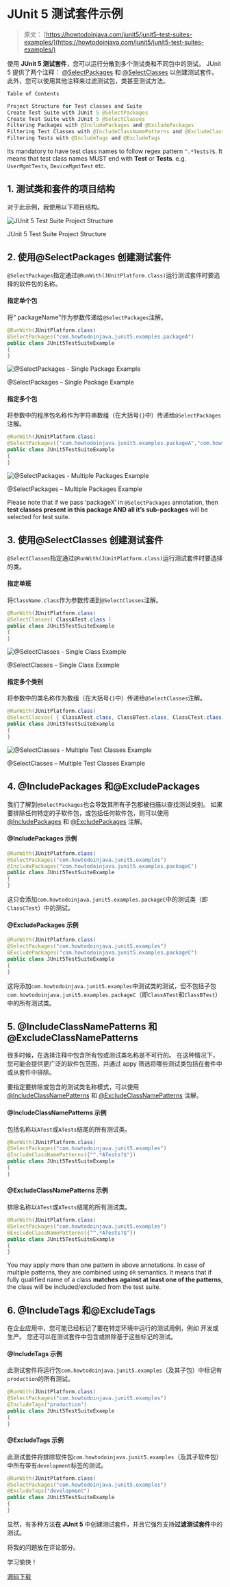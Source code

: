 # JUnit 5 测试套件示例

> 原文： [https://howtodoinjava.com/junit5/junit5-test-suites-examples/](https://howtodoinjava.com/junit5/junit5-test-suites-examples/)

使用 **JUnit 5 测试套件**，您可以运行分散到多个测试类和不同包中的测试。 JUnit 5 提供了两个注释： [@SelectPackages](http://junit.org/junit5/docs/current/api/index.html?org/junit/platform/runner/SelectPackages.html) 和 [@SelectClasses](http://junit.org/junit5/docs/current/api/index.html?org/junit/platform/runner/SelectClasses.html) 以创建测试套件。 此外，您可以使用其他注释来过滤测试包，类甚至测试方法。

```java
Table of Contents

Project Structure for Test classes and Suite
Create Test Suite with JUnit 5 @SelectPackages
Create Test Suite with JUnit 5 @SelectClasses
Filtering Packages with @IncludePackages and @ExcludePackages
Filtering Test Classes with @IncludeClassNamePatterns and @ExcludeClassNamePatterns
Filtering Tests with @IncludeTags and @ExcludeTags
```

Its mandatory to have test class names to follow regex pattern `^.*Tests?$`. It means that test class names MUST end with **Test** or **Tests**. e.g. `UserMgmtTests`, `DeviceMgmtTest` etc.

## 1\. 测试类和套件的项目结构

对于此示例，我使用以下项目结构。

![JUnit 5 Test Suite Project Structure](img/afb801e2a7677f26c4c2fa69d2902a04.png)

JUnit 5 Test Suite Project Structure



## 2\. 使用@SelectPackages 创建测试套件

`@SelectPackages`指定通过`@RunWith(JUnitPlatform.class)`运行测试套件时要选择的软件包的名称。

#### 指定单个包

将“ packageName”作为参数传递给`@SelectPackages`注解。

```java
@RunWith(JUnitPlatform.class)
@SelectPackages("com.howtodoinjava.junit5.examples.packageA") 
public class JUnit5TestSuiteExample 
{
}

```

![@SelectPackages - Single Package Example](img/077bf64db3fe32ef5528c68cbb15a72e.png)

@SelectPackages – Single Package Example



#### 指定多个包

将参数中的程序包名称作为字符串数组（在大括号`{}`中）传递给`@SelectPackages`注解。

```java
@RunWith(JUnitPlatform.class)
@SelectPackages({"com.howtodoinjava.junit5.examples.packageA","com.howtodoinjava.junit5.examples.packageB"}) 
public class JUnit5TestSuiteExample 
{
}

```

![@SelectPackages - Multiple Packages Example](img/e96e610844c9b44c75a62ba8709804a4.png)

@SelectPackages – Multiple Packages Example



Please note that if we pass ‘packageX’ in `@SelectPackages` annotation, then **test classes present in this package AND all it’s sub-packages** will be selected for test suite.

## 3\. 使用@SelectClasses 创建测试套件

`@SelectClasses`指定通过`@RunWith(JUnitPlatform.class)`运行测试套件时要选择的类。

#### 指定单班

将`ClassName.class`作为参数传递到`@SelectClasses`注解。

```java
@RunWith(JUnitPlatform.class)
@SelectClasses( ClassATest.class )
public class JUnit5TestSuiteExample 
{
}

```

![@SelectClasses - Single Class Example](img/94e42e360ea142a1079b36d2dc5549e6.png)

@SelectClasses – Single Class Example



#### 指定多个类别

将参数中的类名称作为数组（在大括号`{}`中）传递给`@SelectClasses`注解。

```java
@RunWith(JUnitPlatform.class)
@SelectClasses( { ClassATest.class, ClassBTest.class, ClassCTest.class } )
public class JUnit5TestSuiteExample 
{
}

```

![@SelectClasses - Multiple Test Classes Example](img/af170c949617666aadbdfc4a63c430dc.png)

@SelectClasses – Multiple Test Classes Example



## 4\. @IncludePackages 和@ExcludePackages

我们了解到`@SelectPackages`也会导致其所有子包都被扫描以查找测试类别。 如果要排除任何特定的子软件包，或包括任何软件包，则可以使用 [@IncludePackages](http://junit.org/junit5/docs/current/api/org/junit/platform/suite/api/IncludePackages.html) 和 [@ExcludePackages](http://junit.org/junit5/docs/current/api/org/junit/platform/suite/api/ExcludePackages.html) 注解。

#### @IncludePackages 示例

```java
@RunWith(JUnitPlatform.class)
@SelectPackages("com.howtodoinjava.junit5.examples")
@IncludePackages("com.howtodoinjava.junit5.examples.packageC")
public class JUnit5TestSuiteExample 
{
}

```

这只会添加`com.howtodoinjava.junit5.examples.packageC`中的测试类（即`ClassCTest`）中的测试。

#### @ExcludePackages 示例

```java
@RunWith(JUnitPlatform.class)
@SelectPackages("com.howtodoinjava.junit5.examples")
@ExcludePackages("com.howtodoinjava.junit5.examples.packageC")
public class JUnit5TestSuiteExample 
{
}

```

这将添加`com.howtodoinjava.junit5.examples`中测试类的测试，但不包括子包`com.howtodoinjava.junit5.examples.packageC`（即`ClassATest`和`ClassBTest`）中的所有测试类。

## 5\. @IncludeClassNamePatterns 和@ExcludeClassNamePatterns

很多时候，在选择注释中包含所有包或测试类名称是不可行的。 在这种情况下，您可能会提供更广泛的软件包范围，并通过 appy 筛选将哪些测试类包括在套件中或从套件中排除。

要指定要排除或包含的测试类名称模式，可以使用 [@IncludeClassNamePatterns](http://junit.org/junit5/docs/current/api/org/junit/platform/suite/api/IncludeClassNamePatterns.html) 和 [@ExcludeClassNamePatterns](http://junit.org/junit5/docs/current/api/org/junit/platform/suite/api/ExcludeClassNamePatterns.html) 注解。

#### @IncludeClassNamePatterns 示例

包括名称以`ATest`或`ATests`结尾的所有测试类。

```java
@RunWith(JUnitPlatform.class)
@SelectPackages("com.howtodoinjava.junit5.examples")
@IncludeClassNamePatterns({"^.*ATests?$"})
public class JUnit5TestSuiteExample 
{
}

```

#### @ExcludeClassNamePatterns 示例

排除名称以`ATest`或`ATests`结尾的所有测试类。

```java
@RunWith(JUnitPlatform.class)
@SelectPackages("com.howtodoinjava.junit5.examples")
@ExcludeClassNamePatterns({"^.*ATests?$"})
public class JUnit5TestSuiteExample 
{
}

```

You may apply more than one pattern in above annotations. In case of multiple patterns, they are combined using `OR` semantics. It means that if fully qualified name of a class **matches against at least one of the patterns**, the class will be included/excluded from the test suite.

## 6\. @IncludeTags 和@ExcludeTags

在企业应用中，您可能已经标记了要在特定环境中运行的测试用例，例如 开发或生产。 您还可以在测试套件中包含或排除基于这些标记的测试。

#### @IncludeTags 示例

此测试套件将运行包`com.howtodoinjava.junit5.examples`（及其子包）中标记有`production`的所有测试。

```java
@RunWith(JUnitPlatform.class)
@SelectPackages("com.howtodoinjava.junit5.examples")
@IncludeTags("production")
public class JUnit5TestSuiteExample 
{
}

```

#### @ExcludeTags 示例

此测试套件将排除软件包`com.howtodoinjava.junit5.examples`（及其子软件包）中所有带有`development`标签的测试。

```java
@RunWith(JUnitPlatform.class)
@SelectPackages("com.howtodoinjava.junit5.examples")
@ExcludeTags("development")
public class JUnit5TestSuiteExample 
{
}

```

显然，有多种方法**在 JUnit 5** 中创建测试套件，并且它强烈支持**过滤测试套件**中的测试。

将我的问题放在评论部分。

学习愉快！

[源码下载](https://github.com/lokeshgupta1981/Junit5Examples/tree/master/JUnit5Examples)